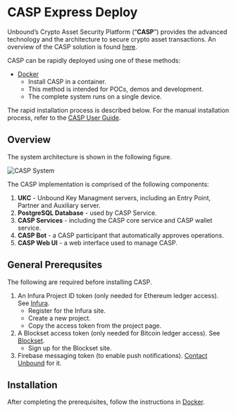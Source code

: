 # CASP Express Deploy

Unbound’s Crypto Asset Security Platform (“**CASP**”) provides the advanced technology and the architecture to secure crypto asset transactions. An overview of the CASP solution is found [here](https://www.unboundsecurity.com/docs/CASP/CASP_User_Guide/Content/Products/CASP/CASP_Offering_Description/Solution.htm).

CASP can be rapidly deployed using one of these methods:
- [Docker](https://hub.docker.com/?overlay=onboarding)
    - Install CASP in a container.
    - This method is intended for POCs, demos and development.
    - The complete system runs on a single device.
    
The rapid installation process is described below. For the manual installation process, refer to the [CASP User Guide](https://www.unboundsecurity.com/docs/CASP/CASP_User_Guide/Content/Products/CASP/CASP_User_Guide/Installation.htm#Installing-CASP).

## Overview

The system architecture is shown in the following figure.

![CASP System](images/casp_arch.png)

The CASP implementation is comprised of the following components:

1. **UKC** - Unbound Key Managment servers, including an Entry Point, Partner and Auxiliary server.
2. **PostgreSQL Database** - used by CASP Service.
3. **CASP Services** - including the CASP core service and CASP wallet service.
4. **CASP Bot** - a CASP participant that automatically approves operations.
5. **CASP Web UI** - a web interface used to manage CASP.

<a name="General-Prerequsites"></a>
## General Prerequsites
The following are required before installing CASP. 
1. An Infura Project ID token (only needed for Ethereum ledger access). See [Infura](https://infura.io/register).
   - Register for the Infura site.
   - Create a new project.
   - Copy the access token from the project page.
1. A Blockset access token (only needed for Bitcoin ledger access). See [Blockset](https://blockset.com/docs).
   - Sign up for the Blockset site.
1. Firebase messaging token (to enable push notifications). [Contact Unbound](https://www.unboundsecurity.com/company/contact-us/) for it.

## Installation
After completing the prerequisites, follow the instructions in [Docker](./casp-docker).
